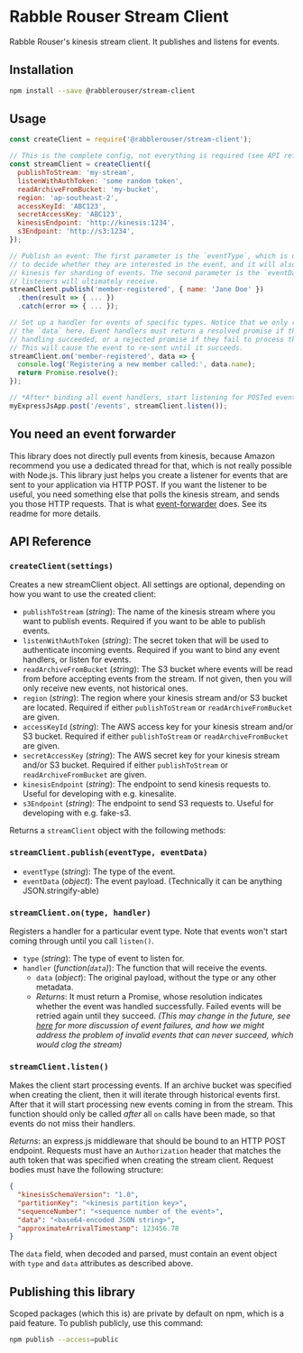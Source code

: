 # Rabble Rouser Stream Client

Rabble Rouser's kinesis stream client. It publishes and listens for events.

## Installation

```sh
npm install --save @rabblerouser/stream-client
```

## Usage

```js
const createClient = require('@rabblerouser/stream-client');

// This is the complete config, not everything is required (see API reference below)
const streamClient = createClient({
  publishToStream: 'my-stream',
  listenWithAuthToken: 'some random token',
  readArchiveFromBucket: 'my-bucket',
  region: 'ap-southeast-2',
  accessKeyId: 'ABC123',
  secretAccessKey: 'ABC123',
  kinesisEndpoint: 'http://kinesis:1234',
  s3Endpoint: 'http://s3:1234',
});

// Publish an event: The first parameter is the `eventType`, which is used for listeners
// to decide whether they are interested in the event, and it will also be used by
// kinesis for sharding of events. The second parameter is the `eventData`, which is what
// listeners will ultimately receive.
streamClient.publish('member-registered', { name: 'Jane Doe' })
  .then(result => { ... })
  .catch(error => { ... });

// Set up a handler for events of specific types. Notice that we only receive
// the `data` here. Event handlers must return a resolved promise if the event
// handling succeeded, or a rejected promise if they fail to process the event.
// This will cause the event to re-sent until it succeeds.
streamClient.on('member-registered', data => {
  console.log('Registering a new member called:', data.name);
  return Promise.resolve();
});

// *After* binding all event handlers, start listening for POSTed events.
myExpressJsApp.post('/events', streamClient.listen());
```

## You need an event forwarder

This library does not directly pull events from kinesis, because Amazon recommend you use a dedicated thread for that,
which is not really possible with Node.js. This library just helps you create a listener for events that are sent to
your application via HTTP POST. If you want the listener to be useful, you need something else that polls the kinesis
stream, and sends you those HTTP requests. That is what [event-forwarder](https://github.com/rabblerouser/event-forwarder)
does. See its readme for more details.

## API Reference

### `createClient(settings)`

Creates a new streamClient object. All settings are optional, depending on how you want to use the created client:
- `publishToStream` (*string*): The name of the kinesis stream where you want to publish events. Required if you want to
be able to publish events.
- `listenWithAuthToken` (*string*): The secret token that will be used to authenticate incoming events. Required if you
want to bind any event handlers, or listen for events.
- `readArchiveFromBucket` (*string*): The S3 bucket where events will be read from before accepting events from the
 stream. If not given, then you will only receive new events, not historical ones.
- `region` (*string*): The region where your kinesis stream and/or S3 bucket are located. Required if either `publishToStream` or `readArchiveFromBucket` are given.
- `accessKeyId` (*string*): The AWS access key for your kinesis stream and/or S3 bucket. Required if either `publishToStream` or `readArchiveFromBucket` are given.
- `secretAccessKey` (*string*): The AWS secret key for your kinesis stream and/or S3 bucket. Required if either `publishToStream` or `readArchiveFromBucket` are given.
- `kinesisEndpoint` (*string*): The endpoint to send kinesis requests to. Useful for developing with e.g. kinesalite.
- `s3Endpoint` (*string*): The endpoint to send S3 requests to. Useful for developing with e.g. fake-s3.

Returns a `streamClient` object with the following methods:

### `streamClient.publish(eventType, eventData)`

- `eventType` (*string*): The type of the event.
- `eventData` (*object*): The event payload. (Technically it can be anything JSON.stringify-able)

### `streamClient.on(type, handler)`

Registers a handler for a particular event type. Note that events won't start coming through until you call `listen()`.
- `type` (*string*): The type of event to listen for.
- `handler` (*function(`data`)*): The function that will receive the events.
  - `data` (*object*): The original payload, without the type or any other metadata.
  - *Returns*: It must return a Promise, whose resolution indicates whether the event was handled successfully. Failed
  events will be retried again until they succeed. *(This may change in the future, see [here](https://github.com/rabblerouser/core/issues/132)
  for more discussion of event failures, and how we might address the problem of invalid events that can never succeed, which would clog the stream)*

### `streamClient.listen()`

Makes the client start processing events. If an archive bucket was specified when creating the client, then it will
iterate through historical events first. After that it will start processing new events coming in from the stream.
This function should only be called *after* all `on` calls have been made, so that events do not miss their handlers.

*Returns*: an express.js middleware that should be bound to an HTTP POST endpoint. Requests must have an `Authorization`
header that matches the auth token that was specified when creating the stream client. Request bodies must have the
following structure:

```json
{
  "kinesisSchemaVersion": "1.0",
  "partitionKey": "<kinesis partition key>",
  "sequenceNumber": "<sequence number of the event>",
  "data": "<base64-encoded JSON string>",
  "approximateArrivalTimestamp": 123456.78
}
```

The `data` field, when decoded and parsed, must contain an event object with `type` and `data` attributes as described above.

## Publishing this library

Scoped packages (which this is) are private by default on npm, which is a paid feature. To publish publicly, use this command:

```sh
npm publish --access=public
```
